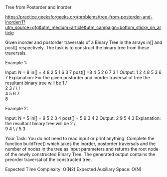 Tree from Postorder and Inorder

https://practice.geeksforgeeks.org/problems/tree-from-postorder-and-inorder/1?utm_source=gfg&utm_medium=article&utm_campaign=bottom_sticky_on_article

Given inorder and postorder traversals of a Binary Tree in the arrays in[] and post[] respectively. The task is to construct the binary tree from these traversals.

 

Example 1:

Input:
N = 8
in[] = 4 8 2 5 1 6 3 7
post[] =8 4 5 2 6 7 3 1
Output: 1 2 4 8 5 3 6 7
Explanation: For the given postorder and
inorder traversal of tree the  resultant
binary tree will be
           1
       /      \
     2         3
   /  \      /  \
  4    5    6    7
   \
     8
 

Example 2:

Input:
N = 5
in[] = 9 5 2 3 4
post[] = 5 9 3 4 2
Output: 2 9 5 4 3
Explanation:  
the  resultant binary tree will be
           2
        /     \
       9       4
        \     /
         5   3
 

Your Task:
You do not need to read input or print anything. Complete the function buildTree() which takes the inorder, postorder traversals and the number of nodes in the tree as input parameters and returns the root node of the newly constructed Binary Tree.
The generated output contains the preorder traversal of the constructed tree.

 

Expected Time Complexity: O(N2)
Expected Auxiliary Space: O(N)
